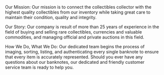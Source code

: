 Our Mission:
Our mission is to connect the collectibles collector with the highest quality collectibles from our inventory while taking great care to maintain their condition, quality and integrity.

Our Story:
Our company is result of more than 25 years of experience in the field of buying and selling rare collectibles, currencies and valuable commodities, and managing official and private auctions in this field.

How We Do, What We Do:
Our dedicated team begins the process of imaging, sorting, listing, and authenticating every single banknote to ensure that every item is accurately represented. Should you ever have any questions about our banknotes, our dedicated and friendly customer service team is ready to help you.
